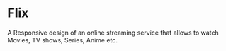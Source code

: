 # Flix 
A Responsive design of an online streaming service that allows to watch Movies, TV shows, Series, Anime etc.
